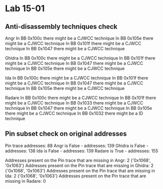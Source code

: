 # Lab 15-01

## Anti-disassembly techniques check


Angr
In BB 0x100c there might be a CJWCC technique
In BB 0x105e there might be a CJWCC technique
In BB 0x101f there might be a CJWCC technique
In BB 0x1047 there might be a CJWCC technique


Ghidra
In BB 0x100c there might be a CJWCC technique
In BB 0x101f there might be a CJWCC technique
In BB 0x1047 there might be a CJWCC technique
In BB 0x105e there might be a CJWCC technique


Ida
In BB 0x100c there might be a CJWCC technique
In BB 0x101f there might be a CJWCC technique
In BB 0x1047 there might be a CJWCC technique
In BB 0x105e there might be a CJWCC technique


Radare
In BB 0x100c there might be a CJWCC technique
In BB 0x101f there might be a CJWCC technique
In BB 0x1033 there might be a CJWCC technique
In BB 0x1047 there might be a CJWCC technique
In BB 0x105e there might be a CJWCC technique
In BB 0x1032 there might be a ID technique


## Pin subset check on original addresses


Pin trace addresses: 88
Angr is False - addresses: 139
Ghidra is False - addresses: 138
Ida is False - addresses: 139
Radare is True - addresses: 155


Addresses present on the Pin trace that are missing in Angr: 2
{'0x1068', '0x1063'}
Addresses present on the Pin trace that are missing in Ghidra: 2
{'0x1068', '0x1063'}
Addresses present on the Pin trace that are missing in Ida: 2
{'0x1068', '0x1063'}
Addresses present on the Pin trace that are missing in Radare: 0